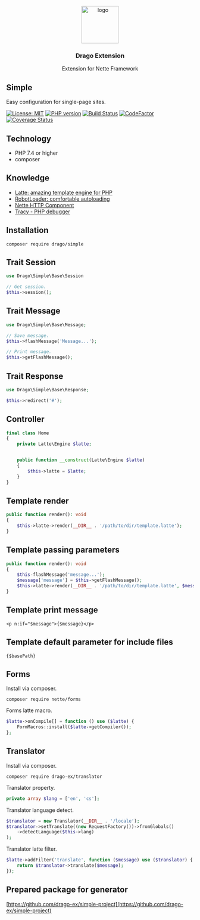 <p align="center">
  <img src="https://avatars0.githubusercontent.com/u/11717487?s=400&u=40ecb522587ebbcfe67801ccb6f11497b259f84b&v=4" width="100" alt="logo">
</p>

<h3 align="center">Drago Extension</h3>
<p align="center">Extension for Nette Framework</p>

## Simple
Easy configuration for single-page sites.

[![License: MIT](https://img.shields.io/badge/License-MIT-yellow.svg)](https://raw.githubusercontent.com/drago-ex/simple/master/license.md)
[![PHP version](https://badge.fury.io/ph/drago-ex%2Fsimple.svg)](https://badge.fury.io/ph/drago-ex%2Fsimple)
[![Build Status](https://travis-ci.org/drago-ex/simple.svg?branch=master)](https://travis-ci.org/drago-ex/simple)
[![CodeFactor](https://www.codefactor.io/repository/github/drago-ex/simple/badge)](https://www.codefactor.io/repository/github/drago-ex/simple)
[![Coverage Status](https://coveralls.io/repos/github/drago-ex/simple/badge.svg?branch=master)](https://coveralls.io/github/drago-ex/simple?branch=master)

## Technology
- PHP 7.4 or higher
- composer

## Knowledge
- [Latte: amazing template engine for PHP](https://github.com/nette/latte)
- [RobotLoader: comfortable autoloading](https://github.com/nette/robot-loader)
- [Nette HTTP Component](https://github.com/nette/http)
- [Tracy - PHP debugger](https://github.com/nette/tracy)

## Installation
```
composer require drago/simple
```

## Trait Session
```php
use Drago\Simple\Base\Session

// Get session.
$this->session();
```

## Trait Message
```php
use Drago\Simple\Base\Message;

// Save message.
$this->flashMessage('Message...');

// Print message.
$this->getFlashMessage();
```

## Trait Response
```php
use Drago\Simple\Base\Response;

$this->redirect('#');
```

## Controller
```php
final class Home
{
	private Latte\Engine $latte;


	public function __construct(Latte\Engine $latte)
	{
		$this->latte = $latte;
	}
}
```

## Template render
```php
public function render(): void
{
	$this->latte->render(__DIR__ . '/path/to/dir/template.latte');
}
```

## Template passing parameters
```php
public function render(): void
{
	$this-flashMessage('message...');
	$message['message'] = $this->getFlashMessage();
	$this->latte->render(__DIR__ . '/path/to/dir/template.latte', $message);
}
```

## Template print message
```latte
<p n:if="$message">{$message}</p>
```

## Template default parameter for include files
```latte
{$basePath}
```

## Forms
Install via composer.
```
composer require nette/forms
```

Forms latte macro.
```php
$latte->onCompile[] = function () use ($latte) {
	FormMacros::install($latte->getCompiler());
};
```

## Translator
Install via composer.
```
composer require drago-ex/translator
```

Translator property.
```php
private array $lang = ['en', 'cs'];
```

Translator language detect.
```php
$translator = new Translator(__DIR__ . '/locale');
$translator->setTranslate((new RequestFactory())->fromGlobals()
	->detectLanguage($this->lang)
);
```

Translator latte filter.
```php
$latte->addFilter('translate', function ($message) use ($translator) {
	return $translator->translate($message);
});
```

## Prepared package for generator
[https://github.com/drago-ex/simple-project](https://github.com/drago-ex/simple-project)
